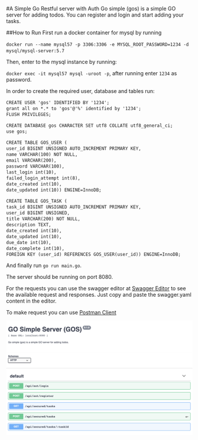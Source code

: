 #A Simple Go Restful server with Auth
Go simple (gos) is a simple GO server for adding todos. 
You can register and login and start adding your tasks.

##How to Run
First run a docker container for mysql by running

`docker run --name mysql57 -p 3306:3306 -e MYSQL_ROOT_PASSWORD=1234 -d mysql/mysql-server:5.7`

Then, enter to the mysql instance by running:

`docker exec -it mysql57 mysql -uroot -p`, after running enter `1234` as password. 

In order to create the required user, database and tables run:

```
CREATE USER 'gos' IDENTIFIED BY '1234';
grant all on *.* to 'gos'@'%' identified by '1234';
FLUSH PRIVILEGES;
```
```
CREATE DATABASE gos CHARACTER SET utf8 COLLATE utf8_general_ci;
use gos;
```
```
CREATE TABLE GOS_USER (
user_id BIGINT UNSIGNED AUTO_INCREMENT PRIMARY KEY,
name VARCHAR(100) NOT NULL,
email VARCHAR(200),
password VARCHAR(100),
last_login int(10),
failed_login_attempt int(8),
date_created int(10),
date_updated int(10)) ENGINE=InnoDB;
```
```
CREATE TABLE GOS_TASK (
task_id BIGINT UNSIGNED AUTO_INCREMENT PRIMARY KEY,
user_id BIGINT UNSIGNED,
title VARCHAR(200) NOT NULL,
description TEXT,
date_created int(10),
date_updated int(10),
due_date int(10),
date_complete int(10),
FOREIGN KEY (user_id) REFERENCES GOS_USER(user_id)) ENGINE=InnoDB;
```
And finally run `go run main.go`.

The server should be running on port 8080.

For the requests you can use the swagger editor at [Swagger Editor](https://editor.swagger.io/) to see the available request and responses. Just copy and paste the swagger.yaml content in the editor.

To make request you can use [Postman Client](https://www.getpostman.com/)

![GOS](gos.png?raw=true "GOS Requests")